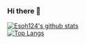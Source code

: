 ### Hi there 👋

<!--
**Esoh124/Esoh124** is a ✨ _special_ ✨ repository because its `README.md` (this file) appears on your GitHub profile.

Here are some ideas to get you started:

- 🔭 I’m currently working on ...
- 🌱 I’m currently learning ...
- 👯 I’m looking to collaborate on ...
- 🤔 I’m looking for help with ...
- 💬 Ask me about ...
- 📫 How to reach me: ...
- 😄 Pronouns: ...
- ⚡ Fun fact: ...
-->
[![Esoh124's github stats](https://github-readme-stats.vercel.app/api?username=Esoh124)](https://github.com/anuraghazra/github-readme-stats)
</br>
﻿[![Top Langs](https://github-readme-stats.vercel.app/api/top-langs/?username=Esoh124&langs_count=10&layout=compact&theme=dark)](https://github.com/jogilsang/jogilsang)﻿
